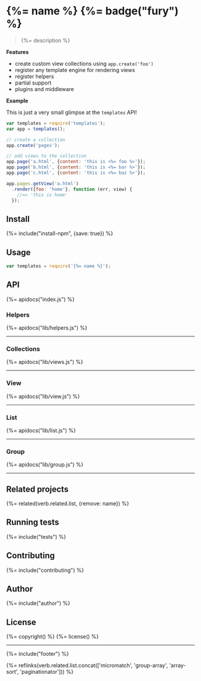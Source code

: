 # {%= name %} {%= badge("fury") %}

> {%= description %}

**Features**

- create custom view collections using `app.create('foo')`
- register any template engine for rendering views
- register helpers
- partial support
- plugins and middleware

**Example**

This is just a very small glimpse at the `templates` API!

```js
var templates = require('templates');
var app = templates();

// create a collection
app.create('pages');

// add views to the collection
app.page('a.html', {content: 'this is <%= foo %>'});
app.page('b.html', {content: 'this is <%= bar %>'});
app.page('c.html', {content: 'this is <%= baz %>'});

app.pages.getView('a.html')
  .render({foo: 'home'}, function (err, view) {
    //=> 'this is home'
  });
```

<!-- toc -->

## Install
{%= include("install-npm", {save: true}) %}

## Usage

```js
var templates = require('{%= name %}');
```

## API
{%= apidocs("index.js") %}

### Helpers
{%= apidocs("lib/helpers.js") %}


***

### Collections
{%= apidocs("lib/views.js") %}

***

### View
{%= apidocs("lib/view.js") %}

***

### List
{%= apidocs("lib/list.js") %}

***

### Group
{%= apidocs("lib/group.js") %}

***

## Related projects
{%= related(verb.related.list, {remove: name}) %}

## Running tests
{%= include("tests") %}

## Contributing
{%= include("contributing") %}

## Author
{%= include("author") %}

## License
{%= copyright() %}
{%= license() %}

***

{%= include("footer") %}

{%= reflinks(verb.related.list.concat(['micromatch', 'group-array', 'array-sort', 'paginationator'])) %}
